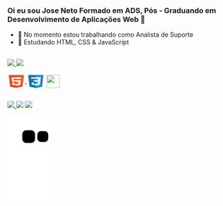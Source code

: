 ### Oi eu sou Jose Neto Formado em ADS, Pós - Graduando em Desenvolvimento de Aplicações Web 👋
- 🔭 No momento estou trabalhando como Analista de Suporte
- 🌱 Estudando HTML, CSS & JavaScript
##
<div align="center style="display: flex" >
  <a href="https://github.com/JP-Neto">
  <img height="180em" src="https://github-readme-stats.vercel.app/api?username=JP-Neto&show_icons=true&theme=dracula&&include_all_commits=true&count_private=true"/>
  <img height="180em" src="https://github-readme-stats.vercel.app/api/top-langs/?username=JP-Neto&layout=compact&langs_count=7&theme=dracula&"/>
 </div>
<div style="display: inline_block"><br>
<!-- 
   <img align="center" alt="Rafa-Js" height="30" width="40" src="https://raw.githubusercontent.com/devicons/devicon/master/icons/javascript/javascript-plain.svg">
   <img align="center" alt="Rafa-Ts" height="30" width="40" src="https://raw.githubusercontent.com/devicons/devicon/master/icons/typescript/typescript-plain.svg">
   <img align="center" alt="Rafa-React" height="30" width="40" src="https://raw.githubusercontent.com/devicons/devicon/master/icons/react/react-original.svg">
   <img align="center" alt="Rafa-Csharp" height="30" width="40" src="https://construct-static.com/images/v1026/uploads/product/2/defaulticon/1/icon.png">
   <img align="center" alt="Rafa-Python" height="30" width="30" src="https://raw.githubusercontent.com/devicons/devicon/master/icons/python/python-original.svg">
    <img align="right" alt="Rafa-pic" height="150" style="border-radius:50px;"        -->
    
   <img align="center" alt="Rafa-HTML" height="30" width="40" src="https://raw.githubusercontent.com/devicons/devicon/master/icons/html5/html5-original.svg">
  <img align="center" alt="Rafa-CSS" height="30" width="40" src="https://raw.githubusercontent.com/devicons/devicon/master/icons/css3/css3-original.svg"><a/>
  <img align="center"  height="30" width="30" src="https://construct-static.com/images/v1026/uploads/product/2/defaulticon/1/icon.png">
  </div>
  
   ##
   
   <div> 
   
  <a/>
  
  <a href="https://instagram.com/_joseneto" target="_blank"><img src="https://img.shields.io/badge/-Instagram-%23E4405F?style=for-the-badge&logo=instagram&logoColor=white" target="_blank">
  <a href = "mailto:josepereiranetobn@hotmail.com"><img src="https://img.shields.io/badge/-Gmail-%23333?style=for-the-badge&logo=gmail&logoColor=white" target="_blank"></a>
  <a href="https://www.linkedin.com/in/josepneto-45875016a" target="_blank"><img src="https://img.shields.io/badge/-LinkedIn-%230077B5?style=for-the-badge&logo=linkedin&logoColor=white" target="_blank"></a> 
 
  ![Snake animation](https://github.com/rafaballerini/rafaballerini/blob/output/github-contribution-grid-snake.svg)
 
</div>



<!--
**JP-Neto/JP-Neto** is a ✨ _special_ ✨ repository because its `README.md` (this file) appears on your GitHub profile.

Here are some ideas to get you started:

- 🔭 I’m currently working on ...
- 🌱 I’m currently learning ...
- 👯 I’m looking to collaborate on ...
- 🤔 I’m looking for help with ...
- 💬 Ask me about ...
- 📫 How to reach me: ...
- 😄 Pronouns: ...
- ⚡ Fun fact: ...
-->
